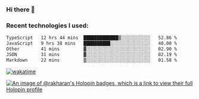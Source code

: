 ### Hi there 👋

### Recent technologies I used:
<!--START_SECTION:waka-->

```txt
TypeScript   12 hrs 44 mins  █████████████▒░░░░░░░░░░░   52.86 %
JavaScript   9 hrs 38 mins   ██████████░░░░░░░░░░░░░░░   40.00 %
Other        41 mins         ▓░░░░░░░░░░░░░░░░░░░░░░░░   02.90 %
JSON         31 mins         ▓░░░░░░░░░░░░░░░░░░░░░░░░   02.19 %
Markdown     22 mins         ▒░░░░░░░░░░░░░░░░░░░░░░░░   01.58 %
```

<!--END_SECTION:waka-->
[![wakatime](https://wakatime.com/badge/user/fe50d444-0cee-4d14-a0b3-b9e8509eb4d0.svg)](https://wakatime.com/@fe50d444-0cee-4d14-a0b3-b9e8509eb4d0)

[![An image of @rakharan's Holopin badges, which is a link to view their full Holopin profile](https://holopin.me/rakharan)](https://holopin.io/@rakharan)
